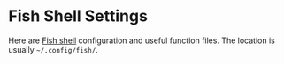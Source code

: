 # Fish Shell Settings

Here are [Fish shell](https://fishshell.com) configuration and useful function files. The location is usually `~/.config/fish/`.
